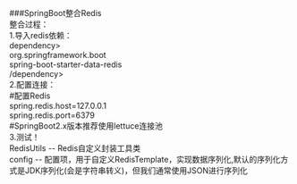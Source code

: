 ###SpringBoot整合Redis  
整合过程：  
1.导入redis依赖：  
    dependency>  
        <groupId>org.springframework.boot</groupId>  
        <artifactId>spring-boot-starter-data-redis</artifactId>  
    /dependency>   
2.配置连接：  
    #配置Redis  
    spring.redis.host=127.0.0.1  
    spring.redis.port=6379  
    #SpringBoot2.x版本推荐使用lettuce连接池  
3.测试！  
RedisUtils -- Redis自定义封装工具类  
config -- 配置项，用于自定义RedisTemplate，实现数据序列化,默认的序列化方式是JDK序列化(会是字符串转义)，但我们通常使用JSON进行序列化  